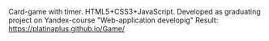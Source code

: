 Card-game with timer. HTML5+CSS3+JavaScript. Developed as graduating project on Yandex-course "Web-application developig"
Result: https://platinaplus.github.io/Game/

